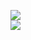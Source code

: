 [![](https://img.shields.io/badge/Made%20With-Github%20Spray-lightgrey.svg?style=for-the-badge&logo=github)](https://github.com/Annihil/github-spray#32022)  
[![](https://i.imgur.com/2DrTn0Z.gif)](https://github.com/Annihil/github-spray)